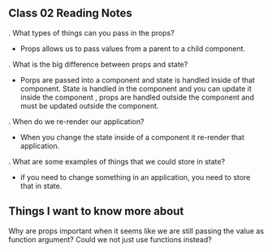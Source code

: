 ## Class 02 Reading Notes

. What types of things can you pass in the props?
- Props allows us to pass values from a parent to a child component.

. What is the big difference between props and state?
- Porps are passed into a component and state is handled inside of that component. State is handled in the component and you can update it inside the component , props are handled outside the component and must be updated outside the component.

. When do we re-render our application?
- When you change the state inside of a component it re-render that application.

. What are some examples of things that we could store in state?
- if you need to change something in an application, you need to store that in state.

## Things I want to know more about

Why are props important when it seems like we are still passing the value as function argument? Could we not just use functions instead?